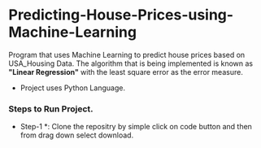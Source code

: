 # Predicting-House-Prices-using-Machine-Learning
Program that uses Machine Learning to predict house prices based on USA_Housing Data. The algorithm that is being implemented is known as **"Linear Regression"** with the least square error as the error measure.

* Project uses Python Language.

### Steps to Run Project.
* Step-1 *:
Clone the repositry by simple click on code button and then from drag down select download.







